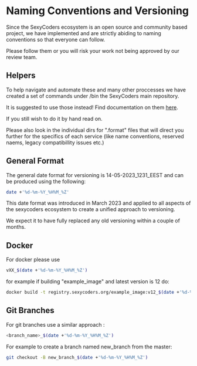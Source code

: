 # Naming Conventions and Versioning

Since the SexyCoders ecosystem is an open source and community based project, 
we have implemented and are strictly abiding to naming conventions so that everyone can follow.

Please follow them or you will risk your work not being approved by our review team.

## Helpers

To help navigate and automate these and many other proccesses we have created a set of commands under /bin
the SexyCoders main repository.

It is suggested to use those instead! Find documentation on them [here](/for_developers/helpers/).

If you still wish to do it by hand read on.

Please also look in the individual dirs for ".format" files that will direct
you further for the specifics of each service (like name conventions, reserved
naems, legacy compatibillity issues etc.)

## General Format

The general date format for versioning is 14-05-2023_1231_EEST and can be produced using the following:

```bash
date +'%d-%m-%Y_%H%M_%Z'
```

This date format was introduced in March 2023 and applied to all aspects of the
sexycoders ecosystem to create a unified approach to versioning.

We expect it to have fully replaced any old versioning within a couple of
months.

## Docker

For docker please use 

```bash
vXX_$(date +'%d-%m-%Y_%H%M_%Z')
```
for example if building "example_image" and latest version is 12 do:

```bash
docker build -t registry.sexycoders.org/example_image:v12_$(date +'%d-%m-%Y_%H%M_%Z')
```

## Git Branches

For git branches use a similar approach :

```bash
<branch_name>_$(date +'%d-%m-%Y_%H%M_%Z')
```

For example to create a branch named new_branch from the master:

```bash
git checkout -B new_branch_$(date +'%d-%m-%Y_%H%M_%Z')
```
